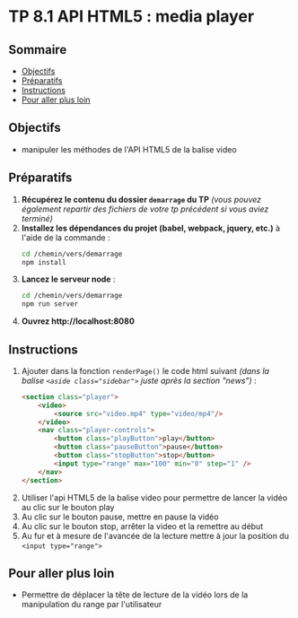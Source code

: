 # TP 8.1 API HTML5 : media player <!-- omit in toc -->

## Sommaire <!-- omit in toc -->
- [Objectifs](#objectifs)
- [Préparatifs](#préparatifs)
- [Instructions](#instructions)
- [Pour aller plus loin](#pour-aller-plus-loin)


## Objectifs
- manipuler les méthodes de l'API HTML5 de la balise video

## Préparatifs
1. **Récupérez le contenu du dossier `demarrage` du TP** *(vous pouvez également repartir des fichiers de votre tp précédent si vous aviez terminé)*
2. **Installez les dépendances du projet (babel, webpack, jquery, etc.)** à l'aide de la commande :
	```bash
	cd /chemin/vers/demarrage
	npm install
	```
3. **Lancez le serveur node** :
	```bash
	cd /chemin/vers/demarrage
	npm run server
	```
4. **Ouvrez http://localhost:8080**


## Instructions
1. Ajouter dans la fonction `renderPage()` le code html suivant *(dans la balise `<aside class="sidebar">` juste après la section "news")* :
	```html
	<section class="player">
		<video>
			<source src="video.mp4" type="video/mp4"/>
		</video>
		<nav class="player-controls">
			<button class="playButton">play</button>
			<button class="pauseButton">pause</button>
			<button class="stopButton">stop</button>
			<input type="range" max="100" min="0" step="1" />
		</nav>
	</section>
	```
2. Utiliser l'api HTML5 de la balise video pour permettre de lancer la vidéo au clic sur le bouton play
3. Au clic sur le bouton pause, mettre en pause la vidéo
4. Au clic sur le bouton stop, arrêter la video et la remettre au début
5. Au fur et à mesure de l'avancée de la lecture mettre à jour la position du `<input type="range">`

## Pour aller plus loin
- Permettre de déplacer la tête de lecture de la vidéo lors de la manipulation du range par l'utilisateur
